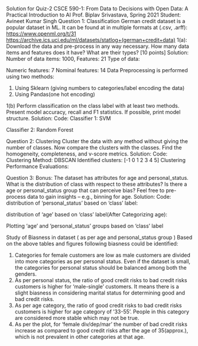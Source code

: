 Solution for Quiz-2
CSCE 590-1: From Data to Decisions with Open Data: A Practical Introduction to AI
Prof. Biplav Srivastava, Spring 2021
Student: Avineet Kumar Singh
Question 1: Classification
German credit dataset is a popular dataset in ML. It can be found at in multiple formats at (.csv,
.arff):
https://www.openml.org/t/31
https://archive.ics.uci.edu/ml/datasets/statlog+(german+credit+data)
1(a): Download the data and pre-process in any way necessary. How many data items and
features does it have? What are their types? [10 points]
Solution:
Number of data items: 1000, Features: 21
Type of data:
 

Numeric features: 7
Nominal features: 14 
Data Preprocessing is performed using two methods:
1) Using Sklearn (giving numbers to categories/label encoding the data)
2) Using Pandas(one hot encoding)
 

1(b) Perform classification on the class label with at least two methods.
Present model accuracy, recall and F1 statistics. If possible, print model structure.
Solution:
Code: 
Classifier 1: SVM
 
Classifier 2: Random Forest
 





Question 2: Clustering
Cluster the data with any method without giving the number of classes. Now compare the
clusters with the classes. Find the homogeneity, completeness, and v-score metrics.
Solution:
Code:
Clustering Method: DBSCAN
Identified clusters: [-1  0  1  2  3  4  5]
Clustering Performance Evaluations:
 

Question 3: Bonus:
The dataset has attributes for age and personal_status. What is the distribution of class with
respect to these attributes? Is there a age or personal_status group that can perceive bias?
Feel free to pre-process data to gain insights – e.g., binning for age.
Solution:
Code:
distribution of ‘personal_status’ based on ‘class’ label:
 
distribution of ‘age’ based on ‘class’ label(After Categorizing age):
 
Plotting ‘age’ and ‘personal_status’ groups based on ‘class’ label

 
Study of Biasness in dataset ( as per age and personal_status group )
Based on the above tables and figures following biasness could be identified:
1) Categories for female customers are low as male customers are divided into more categories as per personal status. Even if the dataset is small, the categories for personal status should be balanced among both the genders.
2) As per personal status, the ratio of good credit risks to bad credit risks customers is higher for  ‘male-single’ customers. It means there is a slight biasness in considering marital status for determining good and bad credit risks.
3) As per age category, the ratio of good credit risks to bad credit risks customers is higher for  age category of ’33-55’. People in this category are considered more stable which may not be true. 
4) As per the plot, for ‘female div/dep/mar’ the number of bad credit risks increase as compared to good credit risks after the age of 35(approx.), which is not prevalent in other categories at that age.
